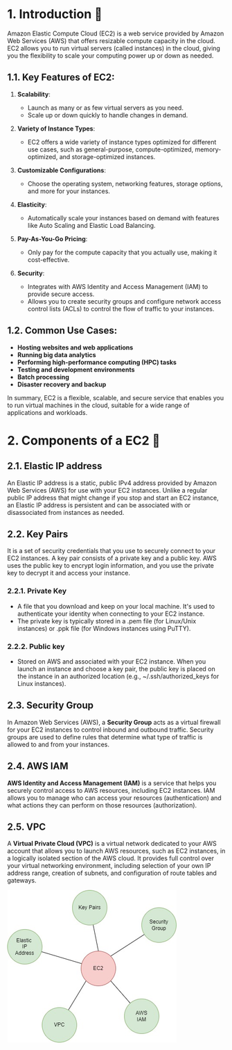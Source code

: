 # 1. Introduction 🚩

Amazon Elastic Compute Cloud (EC2) is a web service provided by Amazon Web Services (AWS) that offers resizable compute capacity in the cloud. EC2 allows you to run virtual servers (called instances) in the cloud, giving you the flexibility to scale your computing power up or down as needed.

## 1.1. Key Features of EC2:

1. **Scalability**: 
   - Launch as many or as few virtual servers as you need.
   - Scale up or down quickly to handle changes in demand.

2. **Variety of Instance Types**: 
   - EC2 offers a wide variety of instance types optimized for different use cases, such as general-purpose, compute-optimized, memory-optimized, and storage-optimized instances.

3. **Customizable Configurations**:
   - Choose the operating system, networking features, storage options, and more for your instances.

4. **Elasticity**:
   - Automatically scale your instances based on demand with features like Auto Scaling and Elastic Load Balancing.

5. **Pay-As-You-Go Pricing**:
   - Only pay for the compute capacity that you actually use, making it cost-effective.

6. **Security**:
   - Integrates with AWS Identity and Access Management (IAM) to provide secure access.
   - Allows you to create security groups and configure network access control lists (ACLs) to control the flow of traffic to your instances.

## 1.2. Common Use Cases:
- **Hosting websites and web applications**
- **Running big data analytics**
- **Performing high-performance computing (HPC) tasks**
- **Testing and development environments**
- **Batch processing**
- **Disaster recovery and backup**

In summary, EC2 is a flexible, scalable, and secure service that enables you to run virtual machines in the cloud, suitable for a wide range of applications and workloads.

# 2. Components of a EC2 🧩

## 2.1. Elastic IP address

An Elastic IP address is a static, public IPv4 address provided by Amazon Web Services (AWS) for use with your EC2 instances. Unlike a regular public IP address that might change if you stop and start an EC2 instance, an Elastic IP address is persistent and can be associated with or disassociated from instances as needed.

## 2.2. Key Pairs

It is a set of security credentials that you use to securely connect to your EC2 instances. A key pair consists of a private key and a public key. AWS uses the public key to encrypt login information, and you use the private key to decrypt it and access your instance.

### 2.2.1. Private Key

- A file that you download and keep on your local machine. It's used to authenticate your identity when connecting to your EC2 instance.
- The private key is typically stored in a .pem file (for Linux/Unix instances) or .ppk file (for Windows instances using PuTTY).

### 2.2.2. Public key

- Stored on AWS and associated with your EC2 instance. When you launch an instance and choose a key pair, the public key is placed on the instance in an authorized location (e.g., ~/.ssh/authorized_keys for Linux instances).

## 2.3. Security Group

In Amazon Web Services (AWS), a **Security Group** acts as a virtual firewall for your EC2 instances to control inbound and outbound traffic. Security groups are used to define rules that determine what type of traffic is allowed to and from your instances.

## 2.4. AWS IAM

**AWS Identity and Access Management (IAM)** is a service that helps you securely control access to AWS resources, including EC2 instances. IAM allows you to manage who can access your resources (authentication) and what actions they can perform on those resources (authorization).

## 2.5. VPC 

A **Virtual Private Cloud (VPC)** is a virtual network dedicated to your AWS account that allows you to launch AWS resources, such as EC2 instances, in a logically isolated section of the AWS cloud. It provides full control over your virtual networking environment, including selection of your own IP address range, creation of subnets, and configuration of route tables and gateways.

![EC2 Components image](./imgs/ec2-components.jpg)

